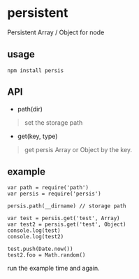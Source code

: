 # persistent
Persistent Array / Object for node

## usage
```
npm install persis
```

## API

 - path(dir)

 > set the storage path

 - get(key, type)

 > get persis Array or Object by the key.

## example
```
var path = require('path')
var persis = require('persis')

persis.path(__dirname) // storage path

var test = persis.get('test', Array)
var test2 = persis.get('test', Object)
console.log(test)
console.log(test2)

test.push(Date.now())
test2.foo = Math.random()
```

run the example time and again.



